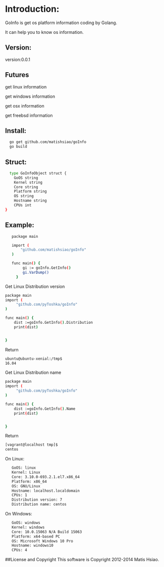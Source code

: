 # Introduction:
  GoInfo is get os platform information coding by Golang.
  
  It can help you to know os information.
  
  
## Version:

version:0.0.1

## Futures

get linux information

get windows information

get osx information

get freebsd information
  
  
## Install:
```sh
  go get github.com/matishsiao/goInfo
  go build
```

## Struct:
```sh
  type GoInfoObject struct {
	GoOS string
	Kernel string
	Core string
	Platform string
	OS string
	Hostname string
	CPUs int
}
```

## Example:

```sh   
   package main

   import (
	   "github.com/matishsiao/goInfo"
   )

   func main() {
		gi := goInfo.GetInfo()
		gi.VarDump()
	 }

```
Get Linux Distribution version
```sh
package main
import (
     "github.com/pyToshka/goInfo"
)

func main() {
    dist :=goInfo.GetInfo().Distribution
    print(dist)


}
```
Return
```sh
ubuntu@ubuntu-xenial:/tmp$
16.04
```

Get Linux Distribution name
```sh
package main
import (
     "github.com/pyToshka/goInfo"
)

func main() {
	dist :=goInfo.GetInfo().Name
	print(dist)


}
```
Return
```sh
[vagrant@localhost tmp]$
centos
```

On Linux:
```sh
   GoOS: linux
   Kernel: Linux
   Core: 3.10.0-693.2.1.el7.x86_64
   Platform: x86_64
   OS: GNU/Linux
   Hostname: localhost.localdomain
   CPUs: 1
   Distribution version: 7
   Distribution name: centos
```
On Windows:
```sh
   GoOS: windows
   Kernel: windows
   Core: 10.0.15063 N/A Build 15063
   Platform: x64-based PC
   OS: Microsoft Windows 10 Pro
   Hostname: windows10
   CPUs: 4
```

##License and Copyright
This software is Copyright 2012-2014 Matis Hsiao.

